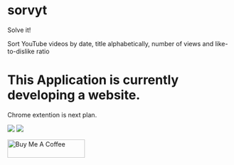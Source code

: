 # sorvyt
Solve it!

Sort YouTube videos by date, title alphabetically, number of views and like-to-dislike ratio

# This Application is currently developing a website.
Chrome extention is next plan.

<img src="https://img.shields.io/badge/typescript-%23007ACC.svg?style=for-the-badge&logo=typescript&logoColor=white"/>
<img src="https://img.shields.io/badge/nestjs-%23E0234E.svg?style=for-the-badge&logo=nestjs&logoColor=white"/>

<a href="https://www.buymeacoffee.com/WonSign" target="_blank"><img src="https://cdn.buymeacoffee.com/buttons/default-orange.png" alt="Buy Me A Coffee" height="41" width="174"></a>